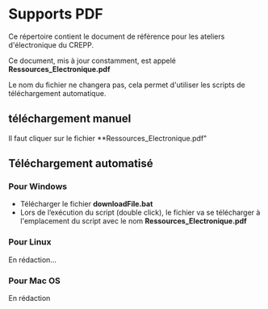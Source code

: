 # Supports PDF

Ce répertoire contient le document de référence pour les ateliers d'électronique du CREPP.

Ce document, mis à jour constamment, est appelé **Ressources_Electronique.pdf**

Le nom du fichier ne changera pas, cela permet d'utiliser les scripts de téléchargement automatique.

## téléchargement manuel

Il faut cliquer sur le fichier **Ressources_Electronique.pdf"

## Téléchargement automatisé

### Pour Windows

- Télécharger le fichier **downloadFile.bat**
- Lors de l’exécution du script (double click), le fichier va se télécharger à l'emplacement du script
avec le nom **Ressources_Electronique.pdf**

### Pour Linux

En rédaction...

### Pour Mac OS

En rédaction
